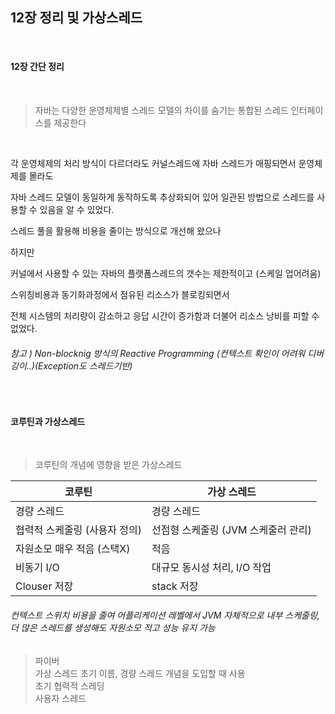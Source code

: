 ## 12장 정리 및 가상스레드

<br> 

#### 12장 간단 정리
<br>

> 자바는 다양한 운영체제별 스레드 모델의 차이를 숨기는 통합된 스레드 인터페이스를 제공한다
<br>

각 운영체제의 처리 방식이 다르더라도 커널스레드에 자바 스레드가 매핑되면서 운영체제를 몰라도

자바 스레드 모델이 동일하게 동작하도록 추상화되어 있어 일관된 방법으로 스레드를 사용할 수 있음을 알 수 있었다.
<br>

스레드 풀을 활용해 비용을 줄이는 방식으로 개선해 왔으나

하지만 

커널에서 사용할 수 있는 자바의 플랫폼스레드의 갯수는 제한적이고 (스케일 업어려움)

스위칭비용과 동기화과정에서 점유된 리소스가 블로킹되면서 

전체 시스템의 처리량이 감소하고 응답 시간이 증가함과 더불어 리소스 낭비를 피할 수 없었다.

###### 참고 ) Non-blocknig 방식의 Reactive Programming (컨텍스트 확인이 어려워 디버깅이..)(Exception도 스레드기반)

<br>

####  코루틴과 가상스레드
<br>

> 코루틴의 개념에 영향을 받은 가상스레드


|코루틴|가상 스레드|
|------|---|
|경량 스레드	|경량 스레드|
|협력적 스케줄링 (사용자 정의)|선점형 스케줄링 (JVM 스케줄러 관리)|
|자원소모 매우 적음 (스택X)|적음|
|비동기 I/O|대규모 동시성 처리, I/O 작업|
|Clouser 저장|stack 저장|

###### 컨텍스트 스위치 비용을 줄여 어플리케이션 레벨에서 JVM 자체적으로 내부 스케줄링, 더 많은 스레드를 생성해도 자원소모 적고 성능 유지 가능 

> 파이버 <br>
> 가상 스레드 초기 이름, 경량 스레드 개념을 도입할 때 사용<br>
> 초기 협력적 스레딩<br>
> 사용자 스레드<br>
